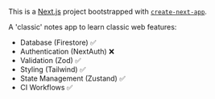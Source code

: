 This is a [Next.js](https://nextjs.org) project bootstrapped with [`create-next-app`](https://nextjs.org/docs/app/api-reference/cli/create-next-app).

A 'classic' notes app to learn classic web features:
 - Database (Firestore) ✅
 - Authentication (NextAuth) ❌
 - Validation (Zod) ✅
 - Styling (Tailwind) ✅
 - State Management (Zustand) ✅
 - CI Workflows ✅
